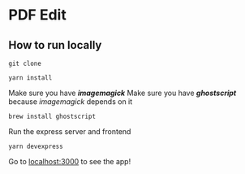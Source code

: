 # PDF Edit

## How to run locally
	
	git clone

	yarn install

Make sure you have ***imagemagick***
Make sure you have ***ghostscript*** because *imagemagick* depends on it

	brew install ghostscript

Run the express server and frontend
	
	yarn devexpress

Go to [localhost:3000](localhost:3000) to see the app!
